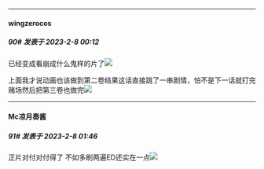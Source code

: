 
*****

####  wingzerocos  
##### 90#       发表于 2023-2-8 00:12

已经变成看崩成什么鬼样的片了<img src="https://static.saraba1st.com/image/smiley/face2017/068.png" referrerpolicy="no-referrer">

上面我才说动画也该做到第二卷结果这话直接跳了一串剧情，怕不是下一话就打完赌场然后把第三卷也做完<img src="https://static.saraba1st.com/image/smiley/face2017/068.png" referrerpolicy="no-referrer">


*****

####  Mc凉月奏酱  
##### 91#       发表于 2023-2-8 01:46

正片对付对付得了 不如多刷两遍ED还实在一点<img src="https://static.saraba1st.com/image/smiley/face2017/065.png" referrerpolicy="no-referrer">

